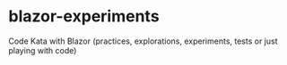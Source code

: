 # blazor-experiments
Code Kata with Blazor (practices, explorations, experiments, tests or just playing with code)
